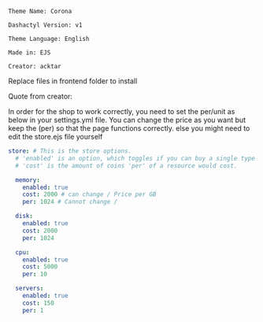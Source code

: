 ```
Theme Name: Corona

Dashactyl Version: v1

Theme Language: English

Made in: EJS

Creator: acktar
```
Replace files in frontend folder to install

Quote from creator:

In order for the shop to work correctly, you need to set the per/unit as below in your settings.yml file. You can change the price as you want but keep the (per) so that the page functions correctly. else you might need to edit the store.ejs file yourself

```yml
store: # This is the store options.
  # 'enabled' is an option, which toggles if you can buy a single type of resource of.
  # 'cost' is the amount of coins 'per' of a resource would cost.

  memory:
    enabled: true
    cost: 2000 # can change / Price per GB
    per: 1024 # Cannot change / 

  disk:
    enabled: true
    cost: 2000
    per: 1024

  cpu:
    enabled: true
    cost: 5000
    per: 10

  servers:
    enabled: true
    cost: 150
    per: 1
```